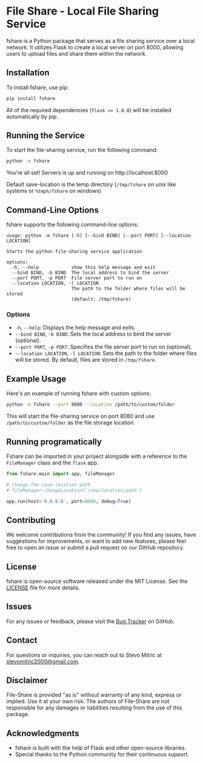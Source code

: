 
# File Share - Local File Sharing Service

fshare is a Python package that serves as a file sharing service over a local network. It utilizes Flask to create a local server on port 8000, allowing users to upload files and share them within the network.

## Installation

To install fshare, use pip:

```bash
pip install fshare
```

All of the required dependencies (`flask >= 1.0.0`) will be installed automatically by pip.

## Running the Service

To start the file-sharing service, run the following command:

```bash
python -m fshare
```

You're all set! Servers is up and running on http://localhost:8000


Default save-location is the temp directory (`/tmp/fshare` on unix like systems or `%tmp%/fshare` on windows)

## Command-Line Options

fshare supports the following command-line options:

```plaintext
usage: python -m fshare [-h] [--bind BIND] [--port PORT] [--location LOCATION]

Starts the python file-sharing service application

options:
  -h, --help            show this help message and exit
  --bind BIND, -b BIND  The local address to bind the server
  --port PORT, -p PORT  File server port to run on
  --location LOCATION, -l LOCATION
                        The path to the folder where files will be stored
                        (default: /tmp/fshare)
```

### Options

- `-h`, `--help`: Displays the help message and exits.
- `--bind BIND`, `-b BIND`: Sets the local address to bind the server (optional).
- `--port PORT`, `-p PORT`: Specifies the file server port to run on (optional).
- `--location LOCATION`, `-l LOCATION`: Sets the path to the folder where files will be stored. By default, files are stored in `/tmp/fshare`.

## Example Usage

Here's an example of running fshare with custom options:

```bash
python -m fshare --port 8080 --location /path/to/custom/folder
```

This will start the file-sharing service on port 8080 and use `/path/to/custom/folder` as the file storage location.

## Running programatically

Fshare can be imported in your project alongside with a reference to the `FileManager` class and the `flask` app.

```python
from fshare.main import app, fileManager

# change the save-location path
# fileManager.changeLocation('/new/location/path')

app.run(host='0.0.0.0', port=8000, debug=True)

```

## Contributing

We welcome contributions from the community! If you find any issues, have suggestions for improvements, or want to add new features, please feel free to open an issue or submit a pull request on our GitHub repository.

## License

fshare is open-source software released under the MIT License. See the [LICENSE](LICENSE) file for more details.

## Issues

For any issues or feedback, please visit the [Bug Tracker](https://github.com/stevomitric/fshare/issues) on GitHub.

## Contact

For questions or inquiries, you can reach out to Stevo Mitric at stevomitric2000@gmail.com.

## Disclaimer

File-Share is provided "as is" without warranty of any kind, express or implied. Use it at your own risk. The authors of File-Share are not responsible for any damages or liabilities resulting from the use of this package.

## Acknowledgments

- fshare is built with the help of Flask and other open-source libraries.
- Special thanks to the Python community for their continuous support.
